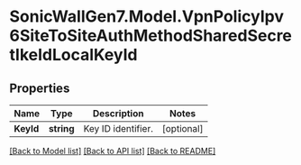 # SonicWallGen7.Model.VpnPolicyIpv6SiteToSiteAuthMethodSharedSecretIkeIdLocalKeyId

## Properties

Name | Type | Description | Notes
------------ | ------------- | ------------- | -------------
**KeyId** | **string** | Key ID identifier. | [optional] 

[[Back to Model list]](../README.md#documentation-for-models) [[Back to API list]](../README.md#documentation-for-api-endpoints) [[Back to README]](../README.md)

